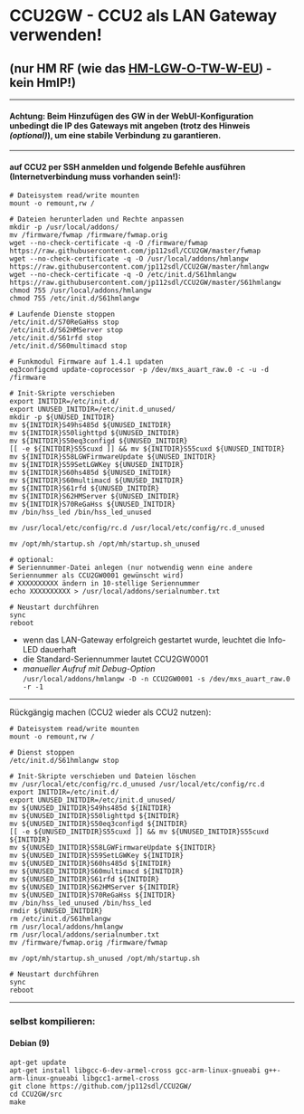 # CCU2GW - CCU2 als LAN Gateway verwenden!
## (nur HM RF (wie das [HM-LGW-O-TW-W-EU](https://www.elv.de/homematic-funk-lan-gateway.html)) - kein HmIP!)

<hr/>

#### Achtung: Beim Hinzufügen des GW in der WebUI-Konfiguration unbedingt die IP des Gateways mit angeben (trotz des Hinweis _(optional)_), um eine stabile Verbindung zu garantieren.

<hr/>

#### auf CCU2 per SSH anmelden und folgende Befehle ausführen (Internetverbindung muss vorhanden sein!):
```
# Dateisystem read/write mounten
mount -o remount,rw /

# Dateien herunterladen und Rechte anpassen
mkdir -p /usr/local/addons/
mv /firmware/fwmap /firmware/fwmap.orig
wget --no-check-certificate -q -O /firmware/fwmap https://raw.githubusercontent.com/jp112sdl/CCU2GW/master/fwmap
wget --no-check-certificate -q -O /usr/local/addons/hmlangw https://raw.githubusercontent.com/jp112sdl/CCU2GW/master/hmlangw
wget --no-check-certificate -q -O /etc/init.d/S61hmlangw https://raw.githubusercontent.com/jp112sdl/CCU2GW/master/S61hmlangw
chmod 755 /usr/local/addons/hmlangw
chmod 755 /etc/init.d/S61hmlangw

# Laufende Dienste stoppen
/etc/init.d/S70ReGaHss stop
/etc/init.d/S62HMServer stop
/etc/init.d/S61rfd stop
/etc/init.d/S60multimacd stop

# Funkmodul Firmware auf 1.4.1 updaten
eq3configcmd update-coprocessor -p /dev/mxs_auart_raw.0 -c -u -d /firmware

# Init-Skripte verschieben
export INITDIR=/etc/init.d/
export UNUSED_INITDIR=/etc/init.d_unused/
mkdir -p ${UNUSED_INITDIR}
mv ${INITDIR}S49hs485d ${UNUSED_INITDIR}
mv ${INITDIR}S50lighttpd ${UNUSED_INITDIR}
mv ${INITDIR}S50eq3configd ${UNUSED_INITDIR}
[[ -e ${INITDIR}S55cuxd ]] && mv ${INITDIR}S55cuxd ${UNUSED_INITDIR}
mv ${INITDIR}S58LGWFirmwareUpdate ${UNUSED_INITDIR}
mv ${INITDIR}S59SetLGWKey ${UNUSED_INITDIR}
mv ${INITDIR}S60hs485d ${UNUSED_INITDIR}
mv ${INITDIR}S60multimacd ${UNUSED_INITDIR}
mv ${INITDIR}S61rfd ${UNUSED_INITDIR}
mv ${INITDIR}S62HMServer ${UNUSED_INITDIR}
mv ${INITDIR}S70ReGaHss ${UNUSED_INITDIR}
mv /bin/hss_led /bin/hss_led_unused

mv /usr/local/etc/config/rc.d /usr/local/etc/config/rc.d_unused

mv /opt/mh/startup.sh /opt/mh/startup.sh_unused

# optional: 
# Seriennummer-Datei anlegen (nur notwendig wenn eine andere Seriennummer als CCU2GW0001 gewünscht wird)
# XXXXXXXXXX ändern in 10-stellige Seriennummer
echo XXXXXXXXXX > /usr/local/addons/serialnumber.txt

# Neustart durchführen
sync
reboot
```
- wenn das LAN-Gateway erfolgreich gestartet wurde, leuchtet die Info-LED dauerhaft
- die Standard-Seriennummer lautet CCU2GW0001
- _manueller Aufruf mit Debug-Option_ <br/>
`/usr/local/addons/hmlangw -D -n CCU2GW0001 -s /dev/mxs_auart_raw.0 -r -1`


<hr/>

Rückgängig machen (CCU2 wieder als CCU2 nutzen):

```
# Dateisystem read/write mounten
mount -o remount,rw /

# Dienst stoppen
/etc/init.d/S61hmlangw stop

# Init-Skripte verschieben und Dateien löschen
mv /usr/local/etc/config/rc.d_unused /usr/local/etc/config/rc.d
export INITDIR=/etc/init.d/
export UNUSED_INITDIR=/etc/init.d_unused/
mv ${UNUSED_INITDIR}S49hs485d ${INITDIR}
mv ${UNUSED_INITDIR}S50lighttpd ${INITDIR}
mv ${UNUSED_INITDIR}S50eq3configd ${INITDIR}
[[ -e ${UNUSED_INITDIR}S55cuxd ]] && mv ${UNUSED_INITDIR}S55cuxd ${INITDIR}
mv ${UNUSED_INITDIR}S58LGWFirmwareUpdate ${INITDIR}
mv ${UNUSED_INITDIR}S59SetLGWKey ${INITDIR}
mv ${UNUSED_INITDIR}S60hs485d ${INITDIR}
mv ${UNUSED_INITDIR}S60multimacd ${INITDIR}
mv ${UNUSED_INITDIR}S61rfd ${INITDIR}
mv ${UNUSED_INITDIR}S62HMServer ${INITDIR}
mv ${UNUSED_INITDIR}S70ReGaHss ${INITDIR}
mv /bin/hss_led_unused /bin/hss_led
rmdir ${UNUSED_INITDIR}
rm /etc/init.d/S61hmlangw
rm /usr/local/addons/hmlangw
rm /usr/local/addons/serialnumber.txt
mv /firmware/fwmap.orig /firmware/fwmap

mv /opt/mh/startup.sh_unused /opt/mh/startup.sh

# Neustart durchführen
sync
reboot
```

<hr/>


### selbst kompilieren:
#### Debian (9)
```
apt-get update
apt-get install libgcc-6-dev-armel-cross gcc-arm-linux-gnueabi g++-arm-linux-gnueabi libgcc1-armel-cross
git clone https://github.com/jp112sdl/CCU2GW/
cd CCU2GW/src
make
```
